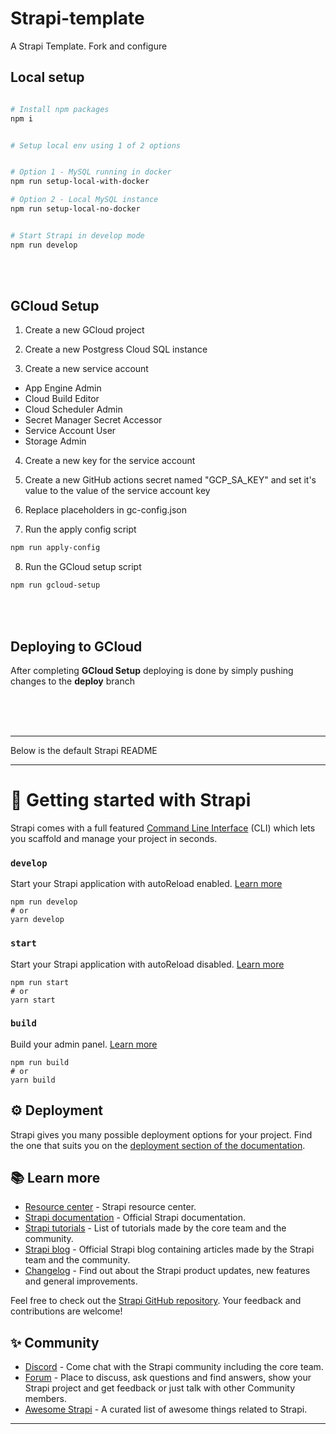 # Strapi-template
A Strapi Template. Fork and configure

## Local setup
``` sh

# Install npm packages
npm i


# Setup local env using 1 of 2 options


# Option 1 - MySQL running in docker
npm run setup-local-with-docker

# Option 2 - Local MySQL instance
npm run setup-local-no-docker


# Start Strapi in develop mode
npm run develop

```

<br/><br/>

## GCloud Setup

1. Create a new GCloud project

2. Create a new Postgress Cloud SQL instance

3. Create a new service account
  - App Engine Admin
  - Cloud Build Editor
  - Cloud Scheduler Admin
  - Secret Manager Secret Accessor
  - Service Account User
  - Storage Admin

4. Create a new key for the service account

5. Create a new GitHub actions secret named "GCP_SA_KEY" and set it's value to the value of the service account key

6. Replace placeholders in gc-config.json

7. Run the apply config script
``` sh
npm run apply-config
```

8. Run the GCloud setup script
``` sh
npm run gcloud-setup
```

<br/><br/>

## Deploying to GCloud
After completing **GCloud Setup** deploying is done by simply pushing changes to the **deploy** branch

<br/>
<br/>
<br/>

---

Below is the default Strapi README

---

# 🚀 Getting started with Strapi

Strapi comes with a full featured [Command Line Interface](https://docs.strapi.io/developer-docs/latest/developer-resources/cli/CLI.html) (CLI) which lets you scaffold and manage your project in seconds.

### `develop`

Start your Strapi application with autoReload enabled. [Learn more](https://docs.strapi.io/developer-docs/latest/developer-resources/cli/CLI.html#strapi-develop)

```
npm run develop
# or
yarn develop
```

### `start`

Start your Strapi application with autoReload disabled. [Learn more](https://docs.strapi.io/developer-docs/latest/developer-resources/cli/CLI.html#strapi-start)

```
npm run start
# or
yarn start
```

### `build`

Build your admin panel. [Learn more](https://docs.strapi.io/developer-docs/latest/developer-resources/cli/CLI.html#strapi-build)

```
npm run build
# or
yarn build
```

## ⚙️ Deployment

Strapi gives you many possible deployment options for your project. Find the one that suits you on the [deployment section of the documentation](https://docs.strapi.io/developer-docs/latest/setup-deployment-guides/deployment.html).

## 📚 Learn more

- [Resource center](https://strapi.io/resource-center) - Strapi resource center.
- [Strapi documentation](https://docs.strapi.io) - Official Strapi documentation.
- [Strapi tutorials](https://strapi.io/tutorials) - List of tutorials made by the core team and the community.
- [Strapi blog](https://docs.strapi.io) - Official Strapi blog containing articles made by the Strapi team and the community.
- [Changelog](https://strapi.io/changelog) - Find out about the Strapi product updates, new features and general improvements.

Feel free to check out the [Strapi GitHub repository](https://github.com/strapi/strapi). Your feedback and contributions are welcome!

## ✨ Community

- [Discord](https://discord.strapi.io) - Come chat with the Strapi community including the core team.
- [Forum](https://forum.strapi.io/) - Place to discuss, ask questions and find answers, show your Strapi project and get feedback or just talk with other Community members.
- [Awesome Strapi](https://github.com/strapi/awesome-strapi) - A curated list of awesome things related to Strapi.

---
